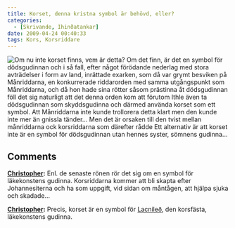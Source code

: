 ```yaml
---
title: Korset, denna kristna symbol är behövd, eller?
categories:
  - [Skrivande, Ihinðatankar]
date: 2009-04-24 00:40:33
tags: Kors, Korsriddare
---
```

![Om nu inte korset finns, vem är detta?](https://www.ihinda.com/wiki/images/thumb/5/53/Korsriddare.jpg/424px-Korsriddare.jpg) Om det finn, är det en symbol för dödsgudinnan och i så fall, efter något förödande nederlag med stora avträdelser i form av land, inrättade exarken, som då var grymt besviken på Månriddarna, en konkurrerade riddarorden med samma utgångspunkt som Månriddarna, och då hon hade sina rötter såsom prästinna åt dödsgudinnan föll det sig naturligt att det denna orden kom att förutom Ithle även ta dödsgudinnan som skyddsgudinna och därmed använda korset som ett symbol. Att Månriddarna inte kunde trollorera detta klart men den kunde inte mer än gnissla tänder... Men det är orsaken till den tvist mellan månriddarna ock korsriddarna som därefter rådde Ett alternativ är att korset inte är en symbol för dödsgudinnan utan hennes syster, sömnens gudinna...

## Comments

**[Christopher](#3 "2010-05-21 00:44:57"):** Enl. de senaste rönen rör det sig om en symbol för läkekonstens gudinna. Korsriddarna kommer att bli skapta efter Johannesiterna och ha som uppgift, vid sidan om måntågen, att hjälpa sjuka och skadade...

**[Christopher](#4 "2010-09-11 00:51:14"):** Precis, korset är en symbol för [Lacnileð](https://www.ihinda.com/wiki/Lacnile%C3%B0), den korsfästa, läkekonstens gudinna.
